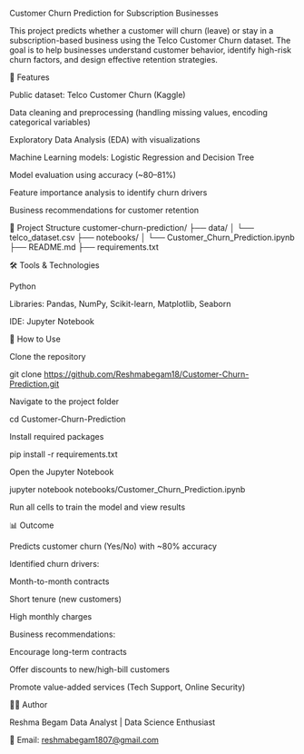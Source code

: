 Customer Churn Prediction for Subscription Businesses

This project predicts whether a customer will churn (leave) or stay in a subscription-based business using the Telco Customer Churn dataset. The goal is to help businesses understand customer behavior, identify high-risk churn factors, and design effective retention strategies.

📌 Features

Public dataset: Telco Customer Churn (Kaggle)

Data cleaning and preprocessing (handling missing values, encoding categorical variables)

Exploratory Data Analysis (EDA) with visualizations

Machine Learning models: Logistic Regression and Decision Tree

Model evaluation using accuracy (~80–81%)

Feature importance analysis to identify churn drivers

Business recommendations for customer retention

📂 Project Structure
customer-churn-prediction/
├── data/
│   └── telco_dataset.csv
├── notebooks/
│   └── Customer_Churn_Prediction.ipynb
├── README.md
├── requirements.txt

🛠 Tools & Technologies

Python

Libraries: Pandas, NumPy, Scikit-learn, Matplotlib, Seaborn

IDE: Jupyter Notebook

🚀 How to Use

Clone the repository

git clone https://github.com/Reshmabegam18/Customer-Churn-Prediction.git


Navigate to the project folder

cd Customer-Churn-Prediction


Install required packages

pip install -r requirements.txt


Open the Jupyter Notebook

jupyter notebook notebooks/Customer_Churn_Prediction.ipynb


Run all cells to train the model and view results

📊 Outcome

Predicts customer churn (Yes/No) with ~80% accuracy

Identified churn drivers:

Month-to-month contracts

Short tenure (new customers)

High monthly charges

Business recommendations:

Encourage long-term contracts

Offer discounts to new/high-bill customers

Promote value-added services (Tech Support, Online Security)

👩‍💻 Author

Reshma Begam
Data Analyst | Data Science Enthusiast

📧 Email: reshmabegam1807@gmail.com

